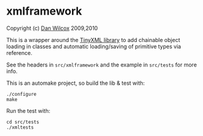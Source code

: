 xmlframework
============

Copyright (c) [Dan Wilcox](http://danomatika.com) 2009,2010

This is a wrapper around the [TinyXML library](http://www.grinninglizard.com/tinyxml/index.html) to add chainable object loading in classes and automatic loading/saving of primitive types via reference. 

See the headers in `src/xmlframework` and the example in `src/tests` for more info.

This is an automake project, so build the lib & test with:

    ./configure
	make

Run the test with:

    cd src/tests
    ./xmltests

